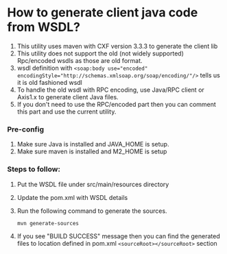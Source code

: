 # How to generate client java code from WSDL?
1. This utility uses maven with CXF version 3.3.3 to generate the client lib
2. This utility does not support the old (not widely supported) Rpc/encoded wsdls as those are old format.
3. wsdl definition with ``<soap:body use="encoded" encodingStyle="http://schemas.xmlsoap.org/soap/encoding/"/>`` 
    tells us it is old fashioned wsdl
4. To handle the old wsdl with RPC encoding, use Java/RPC client or Axis1.x to generate client Java files.
5. If you don't need to use the RPC/encoded part then you can comment this part and use the current utility.


### Pre-config
1. Make sure Java is installed and JAVA_HOME is setup.
2. Make sure maven is installed and M2_HOME is setup 

### Steps to follow:
1. Put the WSDL file under src/main/resources directory
2. Update the pom.xml with WSDL details 
3. Run the following command to generate the sources.

    ``mvn generate-sources``
4. If you see "BUILD SUCCESS" message then you can find the generated files to location defined in pom.xml 
``<sourceRoot></sourceRoot>`` section
